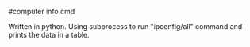 #computer info cmd

Written in python. Using subprocess to run "ipconfig/all" command and prints the data in a table.
